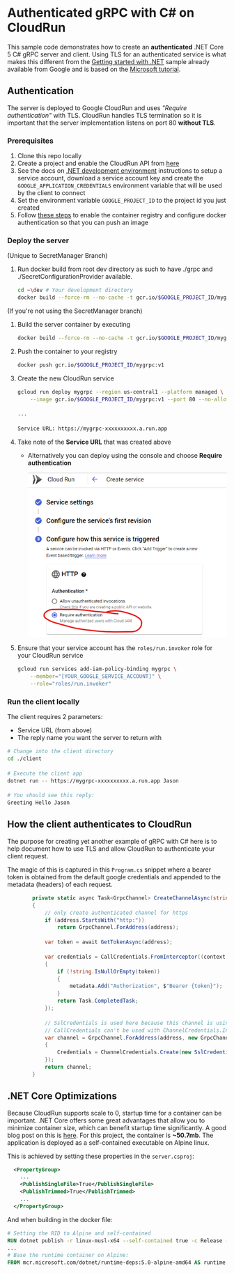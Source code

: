 # Authenticated gRPC with C# on CloudRun 

This sample code demonstrates how to create an **authenticated** .NET Core 5 C# gRPC server and client.  Using TLS for an authenticated service is what makes this different from the [Getting started with .NET](https://cloud.google.com/dotnet/docs/getting-started) sample already available from Google and is based on the [Microsoft tutorial](https://docs.microsoft.com/en-us/aspnet/core/tutorials/grpc/grpc-start?view=aspnetcore-5.0&tabs=visual-studio-code).

## Authentication
The server is deployed to Google CloudRun and uses *"Require authentication"* with TLS.  CloudRun handles TLS termination so it is important that the server implementation listens on port 80 **without TLS**.

### Prerequisites
1. Clone this repo locally
1. Create a project and enable the CloudRun API from [here](https://console.cloud.google.com/flows/enableapi?apiid=run.googleapis.com)
1. See the docs on [.NET development environment](https://cloud.google.com/dotnet/docs/setup) instructions to setup a service account, download a service account key and create the ```GOOGLE_APPLICATION_CREDENTIALS``` environment variable that will be used by the client to connect
1. Set the environment variable ```GOOGLE_PROJECT_ID``` to the project id you just created
1. Follow [these steps](https://cloud.google.com/container-registry/docs/quickstart) to enable the container registry and configure docker authentication so that you can push an image

### Deploy the server

(Unique to SecretManager Branch)
1. Run docker build from root dev directory as such to have ./grpc and ./SecretConfigurationProvider available.
    ```bash 
    cd ~\dev # Your development directory
    docker build --force-rm --no-cache -t gcr.io/$GOOGLE_PROJECT_ID/mygrpc:v1 -f ./grpc/Dockerfile .
    ```
(If you're not using the SecretManager branch)
1. Build the server container by executing
    ```bash 
    docker build --force-rm --no-cache -t gcr.io/$GOOGLE_PROJECT_ID/mygrpc:v1 -f Dockerfile .
    ```
1. Push the container to your registry
    ```bash 
    docker push gcr.io/$GOOGLE_PROJECT_ID/mygrpc:v1
    ```
1. Create the new CloudRun service
    ```bash
    gcloud run deploy mygrpc --region us-central1 --platform managed \
        --image gcr.io/$GOOGLE_PROJECT_ID/mygrpc:v1 --port 80 --no-allow-unauthenticated
    
    ...

    Service URL: https://mygrpc-xxxxxxxxxx.a.run.app
    ```
1. Take note of the **Service URL** that was created above

    * Alternatively you can deploy using the console and choose **Require authentication**

        ![Require authentication](cloudrun-auth.png)
1. Ensure that your service account has the ```roles/run.invoker``` role for your CloudRun service
    ```bash
    gcloud run services add-iam-policy-binding mygrpc \
        --member="[YOUR_GOOGLE_SERVICE_ACCOUNT]" \
        --role="roles/run.invoker"
    ```

### Run the client locally

The client requires 2 parameters:
* Service URL (from above)
* The reply name you want the server to return with
```bash
# Change into the client directory
cd ./client

# Execute the client app
dotnet run -- https://mygrpc-xxxxxxxxxx.a.run.app Jason

# You should see this reply:
Greeting Hello Jason
```

## How the client authenticates to CloudRun
The purpose for creating yet another example of gRPC with C# here is to help document how to use TLS and allow CloudRun to authenticate your client request.  

The magic of this is captured in this ```Program.cs``` snippet where a bearer token is obtained from the default google credentials and appended to the metadata (headers) of each request.

```c#
        private static async Task<GrpcChannel> CreateChannelAsync(string address)
        {
            // only create authenticated channel for https
            if (address.StartsWith("http:"))
                return GrpcChannel.ForAddress(address);

            var token = await GetTokenAsync(address);

            var credentials = CallCredentials.FromInterceptor((context, metadata) =>
            {
                if (!string.IsNullOrEmpty(token))
                {
                    metadata.Add("Authorization", $"Bearer {token}");
                }
                return Task.CompletedTask;
            });

            // SslCredentials is used here because this channel is using TLS.
            // CallCredentials can't be used with ChannelCredentials.Insecure on non-TLS channels.
            var channel = GrpcChannel.ForAddress(address, new GrpcChannelOptions
            {
                Credentials = ChannelCredentials.Create(new SslCredentials(), credentials)
            });
            return channel;
        } 
```
## .NET Core Optimizations

Because CloudRun supports scale to 0, startup time for a container can be important.  .NET Core offers some great advantages that allow you to minimize container size, which can benefit startup time significantly.  A good blog post on this is [here](https://www.pragmacoders.net/how-to-get-a-net-5-docker-image-below-40-mb/).  For this project, the container is **~50.7mb**.  The application is deployed as a self-contained executable on Alpine linux.

This is achieved by setting these properties in the ```server.csproj```:

~~~xml
  <PropertyGroup>  
    ...
    <PublishSingleFile>True</PublishSingleFile>
    <PublishTrimmed>True</PublishTrimmed>
    ...
  </PropertyGroup>
~~~

And when building in the docker file:
~~~dockerfile
# Setting the RID to Alpine and self-contained
RUN dotnet publish -r linux-musl-x64 --self-contained true -c Release -o /deploy
...
# Base the runtime container on Alpine:
FROM mcr.microsoft.com/dotnet/runtime-deps:5.0-alpine-amd64 AS runtime
~~~
